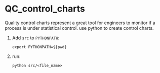 # QC_control_charts
Quality control charts represent a great tool for engineers to monitor if a process is under statistical control. use python to create control charts.


1. Add `src` to `PYTHONPATH`:
    ```
    export PYTHONPATH=${pwd}
    ```

2. run:
    ```
    python src/<file_name>
    ```
